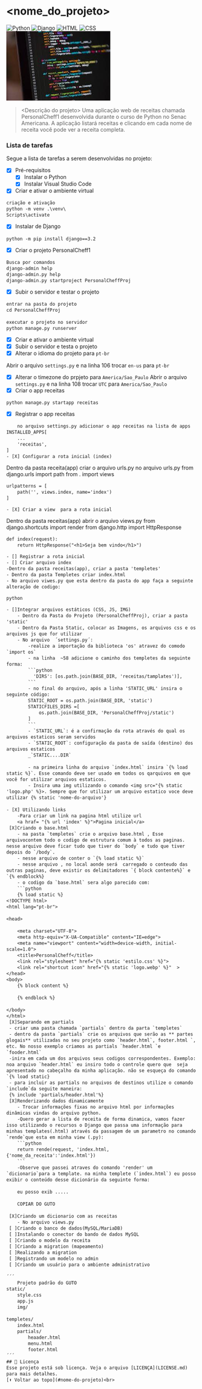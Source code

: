 # <nome_do_projeto>
<!---Esses são exemplos. Veja https://shields.io para outras pessoas ou para personalizar este conjunto de escudos. Você pode querer incluir dependências, status do projeto e informações de licença aqui--->
![Python](https://img.shields.io/badge/Python-14354C?style=for-the-badge&logo=python&logoColor=white)
![Django](https://img.shields.io/badge/Django-092E20?style=for-the-badge&logo=django&logoColor=white)
![HTML](https://img.shields.io/badge/HTML5-E34F26?style=for-the-badge&logo=html5&logoColor=white)
![CSS](https://img.shields.io/badge/CSS3-1572B6?style=for-the-badge&logo=css3&logoColor=white)
<img src="exemplo.jfif" alt="exemplo imagem">
> <Descrição do projeto>
Uma aplicação web de receitas chamada PersonalCheff1 desenvolvida durante o curso de Python no Senac Americana. A aplicação listará receitas e clicando em cada nome de receita você pode ver a receita completa.

### Lista de tarefas
Segue a lista de tarefas a serem desenvolvidas no projeto:
- [X] Pré-requisitos
    - [X] Instalar o Python
    - [X] Instalar Visual Studio Code
- [X] Criar e ativar o ambiente virtual
```
criação e ativação
python -m venv .\venv\
Scripts\activate
```

- [X] Instalar de Django
```
python -m pip install django==3.2
```
- [X] Criar o projeto PersonalCheff1
```
Busca por comandos
django-admin help
django-admin.py help
django-admin.py startproject PersonalCheffProj
```
- [X] Subir o servidor e testar o projeto
```
entrar na pasta do projeto
cd PersonalCheffProj

executar o projeto no servidor 
python manage.py runserver
```
- [X] Criar e ativar o ambiente virtual 
- [X] Subir o servidor e testa o projeto 
- [X] Alterar o idioma do projeto para `pt-br` 

Abrir o arquivo `settings.py` e na linha 106 trocar `en-us` para `pt-br` 

- [X] Alterar o timezone do prpjeto para `America/Sao_Paulo`
Abrir o arquivo `settings.py` e na linha 108 trocar `UTC` para `America/Sao_Paulo`
- [X] Criar o app receitas
```
python manage.py startapp receitas  
```
- [X] Registrar  o app receitas
```
    no arquivo settings.py adicionar o app receitas na lista de apps 
INSTALLED_APPS[
    ...
    'receitas',
]
- [X] Configurar a rota inicial (index)
```
Dentro da pasta receita(app) criar o arquivo urls.py
no arquivo urls.py
    from django.urls import path
    from . import views

    urlpatterns = [
        path('', views.index, name='index')
    ]
```
- [X] Criar a view  para a rota inicial
```
Dentro da pasta receitas(app) abrir o arquivo views.py
    from django.shortcuts import render
    from django.http import HttpResponse

    def index(request):
        return HttpResponse("<h1>Seja bem vindo</h1>")
```
- [] Registrar a rota inicial
- [] Criar arquivo index
-Dentro da pasta receitas(app), criar a pasta 'templetes'
- Dentro da pasta Templetes criar index.html
- No arquivo viwes.py que esta dentro da pasta do app faça a seguinte alteração de codigo:
```
    python
    

```
- []Integrar arquivos estáticos (CSS, JS, IMG)
    - Dentro da Pasta do Projeto (PersonalCheffProj), criar a pasta 'static'
    - Dentro da Pasta Static, colocar as Imagens, os arquivos css e os arquivos js que for utilizar
    - No arquivo  ´settings.py´:
        -realize a importação da biblioteca 'os' atravez do comodo `import os`
        - na linha  ~58 adicione o caminho dos templetes da seguinte forma:
        ```python
          'DIRS': [os.path.join(BASE_DIR, 'receitas/tamplates')],
        ``` 
        - no final do arquivo, após a linha 'STATIC_URL' insira o seguinte código:
        STATIC_ROOT = os.path.join(BASE_DIR, 'static')
        STATICFILES_DIRS =[
            os.path.join(BASE_DIR, 'PersonalCheffProj/static')
        ]
        ```
        - `STATIC_URL`: é a confirmação da rota através do qual os arquivos estaticos seram servidos
        - `STATIC_ROOT`: configuração da pasta de saída (destino) dos arquivos estaticos
        _`STATIC....DIR`

        - na primeira linha do arquivo `index.html` insira `{% load static %}`. Esse comando deve ser usado em todos os qarquivos em que você for utilizar arquivos estaticos.
        - Insira uma img utilizando o comando <img src="{% static 'logo.php' %}>. Sempre que for utilizar um arquivo estatico voce deve utilizar {% static 'nome-do-arquivo'} 

- [X] Utilizando links
    -Para criar um link na pagina html utilize url 
    <a hraf= "{% url 'index' %}">Pagina inicial</a>
 [X]Criando o base.html
    - na pasta `templetes` crie o arquivo base.html , Esse arquivocontem todo o codigo de estrutura comum à todos as paginas. nesse arquivo deve ficar tudo que tiver do `body` e tudo que tiver depois do `/body`.
    - nesse arquivo de conter o `{% load static %}`
    - nesse arquivo , no local aonde será  carregado o conteudo das outras paginas, deve existir os delimitadores `{ block contente%}` e `{% endblock%}
    - o codigo da `base.html` sera algo parecido com:
    ```python
    {% load static %}
<!DOCTYPE html>
<html lang="pt-br">

<head>
    
    <meta charset="UTF-8">
    <meta http-equiv="X-UA-Compatible" content="IE=edge">
    <meta name="viewport" content="width=device-width, initial-scale=1.0">
    <title>PersonalCheff</title>
    <link rel="stylesheet" href="{% static 'estilo.css' %}">
    <link rel="shortcut icon" href="{% static 'logo.webp' %}"  >
</head>
<body>
    {% block content %}

    {% endblock %}

</body>  
</html>
 [X]Separando em partials
 - criar uma pasta chamada `partials` dentro da parta `templetes`
 - dentro da pasta `partials` crie os arquivos que serão as ** partes glogais** utilizadas no seu projeto como `header.html`, footer.html `, etc. No nosso exemplo criamos as partials `header.html `e `fooder.html`
 -inira em cada um dos arquivos seus codigos correspondentes. Exemplo: noa arquivo `header.html` eu insiro todo o controle quero que  seja apresentado no cabeçalho da minha aplicação. não se esqueça do comando `{% load static} 
 - para incluir as partials no arquivos de destinos utilize o comando `include`da seguite maneira:
 {% include 'partials/header.html'%} 
 [X]Renderizando dados dinamicamente
    - Trocar informações fixas no arquivo html por informações dinâmicas vindas do arquivo python.
    -Quero gerar a lista de receita de forma dinamica, vamos fazer isso utilizando o recursos o Django que passa uma informação para minhas templates(.html) através da passagem de um parametro no comando `rende`que esta em minha view (.py): 
    ```python 
    return rende(request, 'index.html, {'nome_da_receita':'index.html'}) 
    ```
    -Observe que passei atraves do comando 'render' um `dicionario`para a template. na minha templete (`index.html`) eu posso exibir o conteúdo desse dicionário da seguinte forma:
    
    eu posso exib .....

    COPIAR DO GUTO

 [X]Criando um dicionario com as receitas
    - No arquivo views.py 
 [ ]Criando o banco de dados(MySQL/MariaDB)
 [ ]Instalando o conector do bando de dados MySQL
 [ ]Criando o modelo da receita
 [ ]Criando a migration (mapeamento)
 [ ]Realizando a migration
 [ ]Registrando um modelo no admin
 [ ]Criando um usuário para o ambiente administrativo

´´´
    Projeto padrão do GUTO
static/
    style.css
    app.js
    img/

templetes/
    index.html
    partials/
        heaader.html
        menu.html
        footer.html
´´´        
## 📝 Licença
Esse projeto está sob licença. Veja o arquivo [LICENÇA](LICENSE.md) para mais detalhes.
[⬆ Voltar ao topo](#nome-do-projeto)<br>